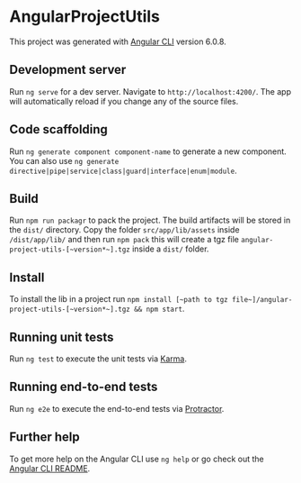 # AngularProjectUtils

This project was generated with [Angular CLI](https://github.com/angular/angular-cli) version 6.0.8.

## Development server

Run `ng serve` for a dev server. Navigate to `http://localhost:4200/`. The app will automatically reload if you change any of the source files.

## Code scaffolding

Run `ng generate component component-name` to generate a new component. You can also use `ng generate directive|pipe|service|class|guard|interface|enum|module`.

## Build

Run `npm run packagr` to pack the project. The build artifacts will be stored in the `dist/` directory. Copy the folder `src/app/lib/assets` inside `/dist/app/lib/` and then run `npm pack` this will create a tgz file `angular-project-utils-[~version*~].tgz` inside a `dist/` folder.

## Install

To install the lib in a project run `npm install [~path to tgz file~]/angular-project-utils-[~version*~].tgz && npm start`.

## Running unit tests

Run `ng test` to execute the unit tests via [Karma](https://karma-runner.github.io).

## Running end-to-end tests

Run `ng e2e` to execute the end-to-end tests via [Protractor](http://www.protractortest.org/).

## Further help

To get more help on the Angular CLI use `ng help` or go check out the [Angular CLI README](https://github.com/angular/angular-cli/blob/master/README.md).
